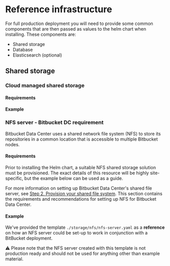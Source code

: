 # Reference infrastructure

For full production deployment you will need to provide some common components that
are then passed as values to the helm chart when installing. These components are:

* Shared storage
* Database
* Elasticsearch (optional)

## Shared storage

### Cloud managed shared storage

#### Requirements

#### Example


### NFS server - Bitbucket DC requirement

Bitbucket Data Center uses a shared network file system (NFS) to store its repositories in a common location that is accessible to multiple Bitbucket nodes.

#### Requirements

Prior to installing the Helm chart, a suitable NFS shared storage solution must be provisioned. The exact details of this resource will be highly site-specific, but the example below can be used as a guide.

For more information on setting up Bitbucket Data Center's shared file server, see [Step 2. Provision your shared file system](https://confluence.atlassian.com/bitbucketserver/install-bitbucket-data-center-872139817.html#InstallBitbucketDataCenter-nfs). This section contains the requirements and recommendations for setting up NFS for Bitbucket Data Center.

#### Example

We've provided the template `./storage/nfs/nfs-server.yaml` as a **reference** on how an NFS server could be set-up to work in conjunction with a BitBucket deployment.  

:warning: Please note that the NFS server created with this template is not production ready and should not be used for anything other than example material.
